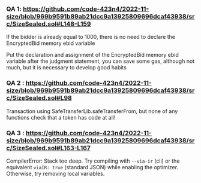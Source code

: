 ### QA 1: https://github.com/code-423n4/2022-11-size/blob/969b9591b89ab21dcc9a13925809696dcaf43938/src/SizeSealed.sol#L148-L159

If the bidder is already equal to 1000, there is no need to declare the EncryptedBid memory ebid variable

Put the declaration and assignment of the EncryptedBid memory ebid variable after the judgment statement, you can save some gas, although not much, but it is necessary to develop good habits

### QA 2 : https://github.com/code-423n4/2022-11-size/blob/969b9591b89ab21dcc9a13925809696dcaf43938/src/SizeSealed.sol#L98

Transaction using SafeTransferLib.safeTransferFrom, but none of any  functions  check that a token has code at all!  

### QA 3 : https://github.com/code-423n4/2022-11-size/blob/969b9591b89ab21dcc9a13925809696dcaf43938/src/SizeSealed.sol#L163-L167

CompilerError: Stack too deep. Try compiling with `--via-ir` (cli) or the equivalent `viaIR: true` (standard JSON) while enabling the optimizer. Otherwise, try removing local variables.   








